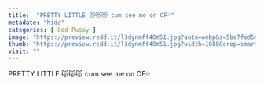 ```yaml
---
title:  "PRETTY LITTLE 😻😻😻 cum see me on OF💦"
metadate: "hide"
categories: [ God Pussy ]
image: "https://preview.redd.it/l3dynmff48m51.jpg?auto=webp&s=5ba7fed5d5d297ee6e1762341dba8cf10723dc9a"
thumb: "https://preview.redd.it/l3dynmff48m51.jpg?width=1080&crop=smart&auto=webp&s=11d6bd1a3d74a65b64d3c401ae77673011b0f60a"
visit: ""
---
```

PRETTY LITTLE 😻😻😻 cum see me on OF💦
